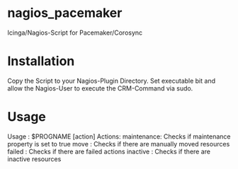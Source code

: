 nagios_pacemaker
================

Icinga/Nagios-Script for Pacemaker/Corosync

Installation
============

Copy the Script to your Nagios-Plugin Directory. Set executable bit and allow the Nagios-User to execute the CRM-Command via sudo.

Usage
=====

Usage  : $PROGNAME [action]
    Actions:
             maintenance: Checks if maintenance property is set to true
             move       : Checks if there are manually moved resources
             failed     : Checks if there are failed actions
             inactive   : Checks if there are inactive resources
